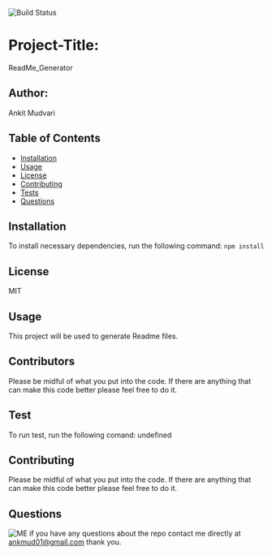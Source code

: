 ![Build Status](https://img.shields.io/badge/build-passing-brightgreen?style=plastic)

# Project-Title: 
ReadMe_Generator

## Author: 
Ankit Mudvari

## Table of Contents
* [Installation](#installation)
* [Usage](#usage)
* [License](#license)
* [Contributing](#contributing)
* [Tests](#tests)
* [Questions](#questions)

## Installation
To install necessary dependencies, run the following command:
`npm install`

## License
MIT

## Usage
This project will be used to generate Readme files.

## Contributors
Please be midful of what you put into the code. If there are anything that can make this code better please feel free to do it.

## Test
To run test, run the following comand:
undefined

## Contributing
Please be midful of what you put into the code. If there are anything that can make this code better please feel free to do it.

## Questions

![ME](https://avatars0.githubusercontent.com/u/59261007?v=4) 
if you have any questions about the repo contact me directly at ankmud01@gmail.com thank you.

